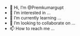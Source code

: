 - 👋 Hi, I’m @Premkumargupt
- 👀 I’m interested in ...
- 🌱 I’m currently learning ...
- 💞️ I’m looking to collaborate on ...
- 📫 How to reach me ...

<!---
Premkumargupt/Premkumargupt is a ✨ special ✨ repository because its `README.md` (this file) appears on your GitHub profile.
You can click the Preview link to take a look at your changes.
--->
